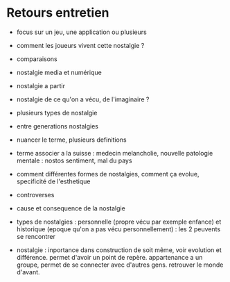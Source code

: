 # Retours entretien

- focus sur un jeu, une application ou plusieurs
- comment les joueurs vivent cette nostalgie ?
- comparaisons
- nostalgie media et numérique
- nostalgie a partir
- nostalgie de ce qu'on a vécu, de l'imaginaire ?
- plusieurs types de nostalgie
- entre generations nostalgies
- nuancer le terme, plusieurs definitions
- terme associer a la suisse : medecin melancholie, nouvelle patologie mentale : nostos sentiment, mal du pays
- comment différentes formes de nostalgies, comment ça evolue, specificité de l'esthetique
- controverses

- cause et consequence de la nostalgie
- types de nostalgies : personnelle (propre vécu par exemple enfance) et historique (epoque qu'on a pas vécu personnellement) : les 2 peuvents se rencontrer
- nostalgie : inportance dans construction de soit même, voir evolution et différence. permet d'avoir un point de repère. appartenance a un groupe, permet de se connecter avec d'autres gens. retrouver le monde d'avant.
